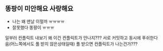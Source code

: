## 똥팡이 미안해요 사랑해요
 - 나는 왜 맨날 이럴까 ㅠㅠㅠㅠ
 - 잘못했다 똥팡이 ㅠㅠㅠ

 일부러 컨플릭트 내보기
왜 이건 컨플릭트가 안나지??? 서로 커밋하고 동시에 푸쉬한다음(어느쪽에서도 풀 받지 않은상태일때) 풀 받으면 컨플릭트가 나는건가???